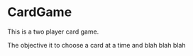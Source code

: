 # CardGame

This is a two player card game.

The objective it to choose a card at a time and blah blah blah 
